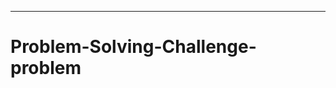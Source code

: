 --------------------------------------------------------------------
# Problem-Solving-Challenge-problem
